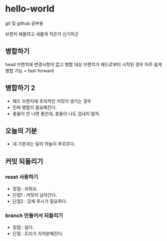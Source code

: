 # hello-world
git 및 github 공부용

브랜치 해볼려고 새롭게 적은거
신기하군

## 병합하기
head 브랜치에 변경사항이 없고
병합 대상 브랜치가 헤드로부터 시작된 경우
아주 쉽게 병합 가능 = fast-forward

## 병합하기 2
- 헤드 브랜치에 추자적인 커밋이 생기는 경우
- 진짜 병합이 필요해진다.
- 충돌이 안 나면 좋은데, 충돌이 나도 겁내지 말자.

## 오늘의 기분

- 내 기분과는 달리 하늘이 푸르르다.

## 커밋 되돌리기

### reset 사용하기

- 장점 : 쉬워요.
- 단점1 : 커밋이 날아간다.
- 단점2 : 강제 푸시가 필요하다.


### branch 만들어서 되돌리기

- 장점 : 쉽다.
- 단점 :  트리가 지저분해진다.